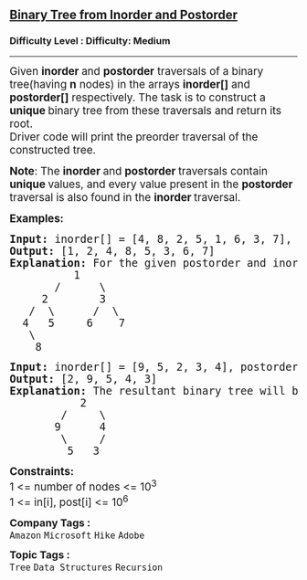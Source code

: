 <h2><a href="https://www.geeksforgeeks.org/problems/tree-from-postorder-and-inorder/1?itm_source=geeksforgeeks&itm_medium=article&itm_campaign=practice_card">Binary Tree from Inorder and Postorder</a></h2><h3>Difficulty Level : Difficulty: Medium</h3><hr><div class="problems_problem_content__Xm_eO"><p><span style="font-size: 14pt;">Given <strong>inorder </strong>and <strong>postorder</strong> traversals of a binary tree(having <strong>n</strong> nodes) in the arrays <strong>inorder[]</strong> and <strong>postorder[]</strong> respectively. The task is to construct a <strong>unique </strong>binary tree from these traversals and return its root.<br><span style="font-family: -apple-system, BlinkMacSystemFont, 'Segoe UI', Roboto, Oxygen, Ubuntu, Cantarell, 'Open Sans', 'Helvetica Neue', sans-serif;">Driver code will print the preorder traversal of the constructed tree.</span></span></p>
<p><span style="font-size: 14pt;"><strong>Note</strong>: The <strong>inorder </strong>and <strong>postorder </strong>traversals contain <strong>unique </strong>values, and every value present in the <strong>postorder </strong>traversal is also found in the <strong>inorder </strong>traversal.</span></p>
<p><span style="font-size: 14pt;"><strong>Examples:</strong></span></p>
<pre><span style="font-size: 14pt;"><strong>Input: </strong>inorder[] = [4, 8, 2, 5, 1, 6, 3, 7], postorder[] = [8, 4, 5, 2, 6, 7, 3, 1]
<strong>Output: </strong>[1, 2, 4, 8, 5, 3, 6, 7]<strong>
Explanation: </strong>For the given postorder and inorder traversal of tree the resultant binary tree will be
&nbsp;&nbsp;&nbsp;&nbsp;&nbsp;&nbsp;&nbsp;&nbsp;&nbsp; 1
&nbsp;&nbsp;&nbsp;&nbsp;&nbsp;&nbsp; /&nbsp;&nbsp; &nbsp;  \
&nbsp;&nbsp;&nbsp;&nbsp; 2&nbsp;&nbsp;&nbsp;&nbsp;&nbsp; &nbsp; 3
&nbsp;&nbsp; /&nbsp; \      /  \
&nbsp; 4&nbsp;&nbsp; 5&nbsp;&nbsp;   6&nbsp;&nbsp;&nbsp; 7
&nbsp;&nbsp;&nbsp;\
&nbsp;&nbsp;&nbsp;&nbsp;8
</span></pre>
<pre><span style="font-size: 14pt;"><strong>Input: </strong>inorder[] = [9, 5, 2, 3, 4], postorder[] = [5, 9, 3, 4, 2]
<strong>Output: </strong>[2, 9, 5, 4, 3]<strong>
Explanation: </strong>The resultant binary tree will be
&nbsp; &nbsp; &nbsp; &nbsp; &nbsp; &nbsp;2
&nbsp; &nbsp; &nbsp; &nbsp; /&nbsp;  &nbsp; \
&nbsp; &nbsp; &nbsp;&nbsp; 9&nbsp; &nbsp; &nbsp; 4
       &nbsp;\     /
     &nbsp; &nbsp; 5   3</span></pre>
<p><span style="font-size: 14pt;"><strong>Constraints:</strong></span><br><span style="font-size: 14pt;">1 &lt;= number of nodes &lt;= 10<sup>3</sup><br>1 &lt;= in[i], post[i] &lt;= 10<sup>6</sup></span></p></div><p><span style=font-size:18px><strong>Company Tags : </strong><br><code>Amazon</code>&nbsp;<code>Microsoft</code>&nbsp;<code>Hike</code>&nbsp;<code>Adobe</code>&nbsp;<br><p><span style=font-size:18px><strong>Topic Tags : </strong><br><code>Tree</code>&nbsp;<code>Data Structures</code>&nbsp;<code>Recursion</code>&nbsp;